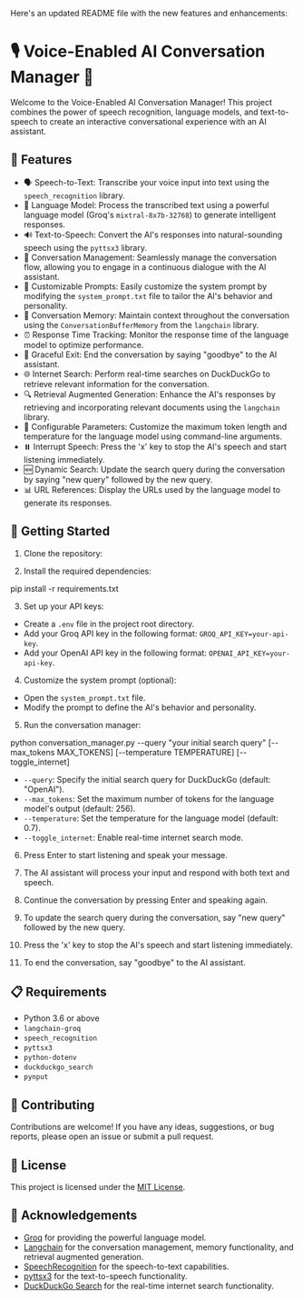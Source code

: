 Here's an updated README file with the new features and enhancements:

# 🎙️ Voice-Enabled AI Conversation Manager 🤖

Welcome to the Voice-Enabled AI Conversation Manager! This project combines the power of speech recognition, language models, and text-to-speech to create an interactive conversational experience with an AI assistant.

## 🌟 Features

- 🗣️ Speech-to-Text: Transcribe your voice input into text using the `speech_recognition` library.
- 🧠 Language Model: Process the transcribed text using a powerful language model (Groq's `mixtral-8x7b-32768`) to generate intelligent responses.
- 🔊 Text-to-Speech: Convert the AI's responses into natural-sounding speech using the `pyttsx3` library.
- 💬 Conversation Management: Seamlessly manage the conversation flow, allowing you to engage in a continuous dialogue with the AI assistant.
- 📝 Customizable Prompts: Easily customize the system prompt by modifying the `system_prompt.txt` file to tailor the AI's behavior and personality.
- 🔄 Conversation Memory: Maintain context throughout the conversation using the `ConversationBufferMemory` from the `langchain` library.
- ⏰ Response Time Tracking: Monitor the response time of the language model to optimize performance.
- 👋 Graceful Exit: End the conversation by saying "goodbye" to the AI assistant.
- 🌐 Internet Search: Perform real-time searches on DuckDuckGo to retrieve relevant information for the conversation.
- 🔍 Retrieval Augmented Generation: Enhance the AI's responses by retrieving and incorporating relevant documents using the `langchain` library.
- 🔧 Configurable Parameters: Customize the maximum token length and temperature for the language model using command-line arguments.
- ⏸️ Interrupt Speech: Press the 'x' key to stop the AI's speech and start listening immediately.
- 🆕 Dynamic Search: Update the search query during the conversation by saying "new query" followed by the new query.
- 📊 URL References: Display the URLs used by the language model to generate its responses.

## 🚀 Getting Started

1. Clone the repository:

2. Install the required dependencies:

pip install -r requirements.txt

3. Set up your API keys:
- Create a `.env` file in the project root directory.
- Add your Groq API key in the following format: `GROQ_API_KEY=your-api-key`.
- Add your OpenAI API key in the following format: `OPENAI_API_KEY=your-api-key`.

4. Customize the system prompt (optional):
- Open the `system_prompt.txt` file.
- Modify the prompt to define the AI's behavior and personality.

5. Run the conversation manager:

python conversation_manager.py --query "your initial search query" [--max_tokens MAX_TOKENS] [--temperature TEMPERATURE] [--toggle_internet]

- `--query`: Specify the initial search query for DuckDuckGo (default: "OpenAI").
- `--max_tokens`: Set the maximum number of tokens for the language model's output (default: 256).
- `--temperature`: Set the temperature for the language model (default: 0.7).
- `--toggle_internet`: Enable real-time internet search mode.

6. Press Enter to start listening and speak your message.

7. The AI assistant will process your input and respond with both text and speech.

8. Continue the conversation by pressing Enter and speaking again.

9. To update the search query during the conversation, say "new query" followed by the new query.

10. Press the 'x' key to stop the AI's speech and start listening immediately.

11. To end the conversation, say "goodbye" to the AI assistant.

## 📋 Requirements

- Python 3.6 or above
- `langchain-groq`
- `speech_recognition`
- `pyttsx3`
- `python-dotenv`
- `duckduckgo_search`
- `pynput`

## 🤝 Contributing

Contributions are welcome! If you have any ideas, suggestions, or bug reports, please open an issue or submit a pull request.

## 📄 License

This project is licensed under the [MIT License](LICENSE).

## 🙏 Acknowledgements

- [Groq](https://groq.com/) for providing the powerful language model.
- [Langchain](https://github.com/hwchase17/langchain) for the conversation management, memory functionality, and retrieval augmented generation.
- [SpeechRecognition](https://github.com/Uberi/speech_recognition) for the speech-to-text capabilities.
- [pyttsx3](https://github.com/nateshmbhat/pyttsx3) for the text-to-speech functionality.
- [DuckDuckGo Search](https://github.com/deedy5/duckduckgo_search) for the real-time internet search functionality.

